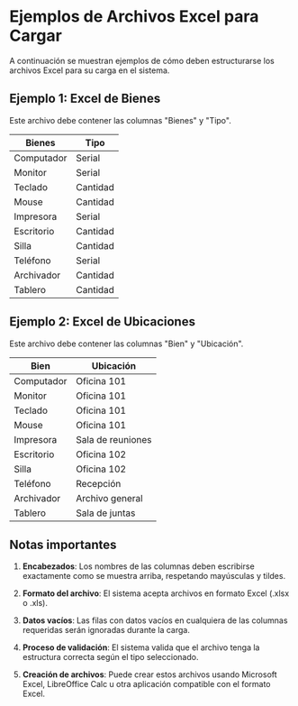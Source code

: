 # Ejemplos de Archivos Excel para Cargar

A continuación se muestran ejemplos de cómo deben estructurarse los archivos Excel para su carga en el sistema.

## Ejemplo 1: Excel de Bienes

Este archivo debe contener las columnas "Bienes" y "Tipo".

| Bienes       | Tipo        |
|--------------|-------------|
| Computador   | Serial      |
| Monitor      | Serial      |
| Teclado      | Cantidad    |
| Mouse        | Cantidad    |
| Impresora    | Serial      |
| Escritorio   | Cantidad    |
| Silla        | Cantidad    |
| Teléfono     | Serial      |
| Archivador   | Cantidad    |
| Tablero      | Cantidad    |

## Ejemplo 2: Excel de Ubicaciones

Este archivo debe contener las columnas "Bien" y "Ubicación".

| Bien         | Ubicación        |
|--------------|------------------|
| Computador   | Oficina 101      |
| Monitor      | Oficina 101      |
| Teclado      | Oficina 101      |
| Mouse        | Oficina 101      |
| Impresora    | Sala de reuniones|
| Escritorio   | Oficina 102      |
| Silla        | Oficina 102      |
| Teléfono     | Recepción        |
| Archivador   | Archivo general  |
| Tablero      | Sala de juntas   |

## Notas importantes

1. **Encabezados**: Los nombres de las columnas deben escribirse exactamente como se muestra arriba, respetando mayúsculas y tildes.

2. **Formato del archivo**: El sistema acepta archivos en formato Excel (.xlsx o .xls).

3. **Datos vacíos**: Las filas con datos vacíos en cualquiera de las columnas requeridas serán ignoradas durante la carga.

4. **Proceso de validación**: El sistema valida que el archivo tenga la estructura correcta según el tipo seleccionado.

5. **Creación de archivos**: Puede crear estos archivos usando Microsoft Excel, LibreOffice Calc u otra aplicación compatible con el formato Excel.
